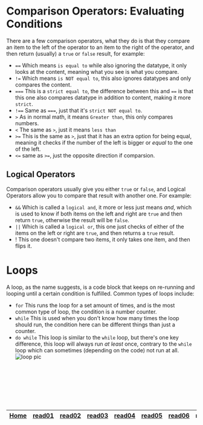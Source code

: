 # Comparison Operators: Evaluating Conditions 
There are a few comparison operators, what they do is that they compare an item to the left of the operator to an item to the right of the operator, and then return (usually) a `true` or `false` result, for example:
- `==`
Which means `is equal to` while also ignoring the datatype, it only looks at the content, meaning what you see is what you compare.
- `!=`
Which means `is NOT equal to`, this also ignores datatypes and only compares the content.
- `===`
This is a `strict equal to`, the difference between this and `==` is that this one also compares datatype in addition to content, making it more `strict`.
- `!==`
Same as `===`, just that it's `strict NOT equal to`.
- `>`
As in normal math, it means `Greater than`, this only compares numbers.
- `<`
The same as `>`, just it means `less than`
- `>=`
This is the same as `>`, just that it has an extra option for being equal, meaning it checks if the number of the left is bigger or _equal_ to the one of the left.
- `<=`
same as `>=`, just the opposite direction if comparsion.
## Logical Operators
Comparison operators usually give you either `true` or `false`, and Logical Operators allow you to compare that result with another one.
For example:
- `&&`
Which is called a `logical and`, it more or less just means _and_, which is used to know if both items on the left and right are `true` and then return `true`, otherwise the result will be `false`.
- `||`
Which is called a `logical or`, this one just checks of either of the items on the left or right are `true`, and then returns a `true` result.
- !
This one doesn't compare two items, it only takes one item, and then flips it.
# Loops
A loop, as the name suggests, is a code block that keeps on re-running and looping until a certain condition is fulfilled.
Common types of loops include:
- `for`
This runs the loop for a set amount of times, and is the most common type of loop, the condition is a number counter.
- `while`
This is used when you don't know how many times the loop should run, the condition here can be different things than just a counter.
- `do while`
This loop is similar to the `while` loop, but there's one key difference, this loop will always run _at least_ once, contrary to the `while` loop which can sometimes (depending on the code) not run at all.
![loop pic](https://i.imgur.com/IlRqttS.png)








<br/><br/> 
<br/><br/> 
<br/><br/> 



| [Home](https://suhaib-ersan.github.io/reading-notes/) | [read01](https://suhaib-ersan.github.io/reading-notes/read01) | [read02](https://suhaib-ersan.github.io/reading-notes/read02) | [read03](https://suhaib-ersan.github.io/reading-notes/read03) | [read04](https://suhaib-ersan.github.io/reading-notes/read04) | [read05](https://suhaib-ersan.github.io/reading-notes/read05) | [read06](https://suhaib-ersan.github.io/reading-notes/read06) | **read07** |
|-|-|-|-|-|-|-|-|